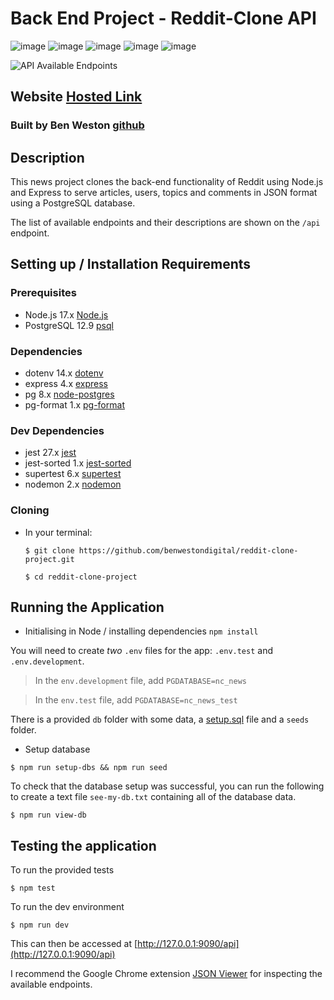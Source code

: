 # Back End Project - Reddit-Clone API

![image](https://img.shields.io/badge/Express.js-000000?style=for-the-badge&logo=express&logoColor=white)
![image](https://img.shields.io/badge/PostgreSQL-316192?style=for-the-badge&logo=postgresql&logoColor=white)
![image](https://img.shields.io/badge/Jest-C21325?style=for-the-badge&logo=jest&logoColor=white)
![image](https://img.shields.io/badge/Node.js-339933?style=for-the-badge&logo=nodedotjs&logoColor=white)
![image](https://img.shields.io/badge/Heroku-430098?style=for-the-badge&logo=heroku&logoColor=white)

![API Available Endpoints](https://user-images.githubusercontent.com/83911563/156884330-a7a35be9-0b03-4d14-bc03-47f18f9bf65f.png)

## Website [Hosted Link](https://ben-reddit-project.herokuapp.com/api)

### Built by Ben Weston [github](https://github.com/benwestondigital)

## Description

This news project clones the back-end functionality of Reddit using Node.js and Express to serve articles, users, topics and comments in JSON format using a PostgreSQL database.

The list of available endpoints and their descriptions are shown on the `/api` endpoint.

## Setting up / Installation Requirements

### Prerequisites

- Node.js 17.x [Node.js](https://nodejs.org/en/)
- PostgreSQL 12.9 [psql](https://www.postgresql.org/)

### Dependencies

- dotenv 14.x [dotenv](https://www.npmjs.com/package/dotenv)
- express 4.x [express](https://www.npmjs.com/package/express)
- pg 8.x [node-postgres](https://www.npmjs.com/package/pg)
- pg-format 1.x [pg-format](https://www.npmjs.com/package/pg-format)

### Dev Dependencies

- jest 27.x [jest](https://www.npmjs.com/package/jest)
- jest-sorted 1.x [jest-sorted](https://www.npmjs.com/package/jest-sorted)
- supertest 6.x [supertest](https://npmjs.com/package/supertest)
- nodemon 2.x [nodemon](https://www.npmjs.com/package/nodemon)

### Cloning

- In your terminal:

    `$ git clone https://github.com/benwestondigital/reddit-clone-project.git`

    `$ cd reddit-clone-project`

## Running the Application

- Initialising in Node / installing dependencies
    `npm install`

You will need to create _two_ `.env` files for the app: `.env.test` and `.env.development`.

> In the `env.development` file, add `PGDATABASE=nc_news`

> In the `env.test` file, add `PGDATABASE=nc_news_test`


There is a provided `db` folder with some data, a [setup.sql](./db/setup.sql) file and a `seeds` folder.

- Setup database

`$ npm run setup-dbs && npm run seed`

To check that the database setup was successful, you can run the following to create a text file `see-my-db.txt` containing all of the database data.

`$ npm run view-db`

## Testing the application

To run the provided tests

`$ npm test`

To run the dev environment

`$ npm run dev`

This can then be accessed at [http://127.0.0.1:9090/api](http://127.0.0.1:9090/api)

I recommend the Google Chrome extension [JSON Viewer](https://chrome.google.com/webstore/detail/json-viewer/gbmdgpbipfallnflgajpaliibnhdgobh) for inspecting the available endpoints.

